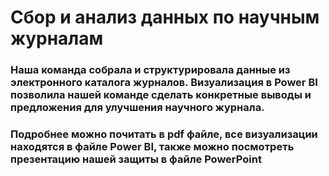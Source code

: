 # Сбор и анализ данных по научным журналам
### Наша команда собрала и структурировала данные из электронного каталога журналов. Визуализация в Power BI позволила нашей команде сделать конкретные выводы и предложения для улучшения научного журнала.
### Подробнее можно почитать в pdf файле, все визуализации находятся в файле Power BI, также можно посмотреть презентацию нашей защиты в файле PowerPoint

